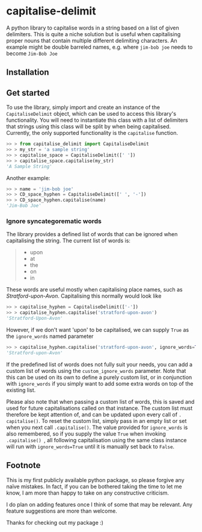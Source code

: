 # capitalise-delimit

A python library to capitalise words in a string based on a list of given delimiters. This is quite a niche solution but
is useful when capitalising proper nouns that contain multiple different delimiting characters. An example might be
double barreled names, e.g. where `jim-bob joe` needs to become `Jim-Bob Joe`

## Installation

## Get started

To use the library, simply import and create an instance of the `CapitaliseDelimit` object, which can be used to access
this library's functionality. You will need to instantiate this class with a list of delimiters that strings using this
class will be split by when being capitalised. Currently, the only supported functionality is the `capitalise` function.

```python
>> > from capitalise_delimit import CapitaliseDelimit
>> > my_str = 'a sample string'
>> > capitalise_space = CapitaliseDelimit([' '])
>> > capitalise_space.capitalise(my_str)
'A Sample String'
```

Another example:

```python
>> > name = 'jim-bob joe'
>> > CD_space_hyphen = CapitaliseDelimit([' ', '-'])
>> > CD_space_hyphen.capitalise(name)
'Jim-Bob Joe'
```

### Ignore syncategorematic words

The library provides a defined list of words that can be ignored when capitalising the string. The current list of words
is:
> * upon
>* at
>* the
>* on
>* in

These words are useful mostly when capitalising place names, such as _Stratford-upon-Avon_. Capitalising this normally
would look like

```python
>> > capitalise_hyphen = CapitaliseDelimit(['-'])
>> > capitalise_hyphen.capitalise('stratford-upon-avon')
'Stratford-Upon-Avon'
```

However, if we don't want 'upon' to be capitalised, we can supply `True` as the `ignore_words` named parameter

```python
>> > capitalise_hyphen.capitalise('stratford-upon-avon', ignore_words=True)
'Stratford-upon-Avon'
```

If the predefined list of words does not fully suit your needs, you can add a custom list of words using
the `custom_ignore_words` parameter. Note that this can be used on its own to define a purely custom list, or in
conjunction with `ignore_words` if you simply want to add some extra words on top of the existing list.

Please also note that when passing a custom list of words, this is saved and used for future capitalisations called on
that instance. The custom list must therefore be kept attention of, and can be updated upon every call of `.
capitalise()`. To reset the custom list, simply pass in an empty list or set when you next call `.capitalise()`. The 
value provided for `ignore_words` is also remembered, so if you supply the value `True` when invoking `.capitalise()
`, all following capitalisation using the same class instance will run with `ignore_words=True` until it is manually 
set back to `False`.

## Footnote

This is my first publicly available python package, so please forgive any naïve mistakes. In fact, if you can be
bothered taking the time to let me know, I am more than happy to take on any constructive criticism.

I do plan on adding features once I think of some that may be relevant. Any feature suggestions are more than welcome.

Thanks for checking out my package :)